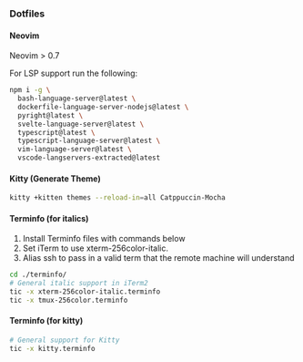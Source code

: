 ### Dotfiles

#### Neovim

Neovim > 0.7

For LSP support run the following:

```bash
npm i -g \
  bash-language-server@latest \
  dockerfile-language-server-nodejs@latest \
  pyright@latest \
  svelte-language-server@latest \
  typescript@latest \
  typescript-language-server@latest \
  vim-language-server@latest \
  vscode-langservers-extracted@latest
```

#### Kitty (Generate Theme)
```bash
kitty +kitten themes --reload-in=all Catppuccin-Mocha
```

#### Terminfo (for italics)

1. Install Terminfo files with commands below
2. Set iTerm to use xterm-256color-italic.
3. Alias ssh to pass in a valid term that the remote machine will understand

```bash
cd ./terminfo/
# General italic support in iTerm2
tic -x xterm-256color-italic.terminfo
tic -x tmux-256color.terminfo
```

#### Terminfo (for kitty)

```bash
# General support for Kitty
tic -x kitty.terminfo
```

